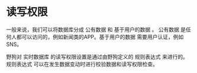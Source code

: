 # 读写权限


一般来说，我们可以将数据库分成 公有数据 和 基于用户的数据 。 公有数据 是任何人都可以访问的，例如新闻类的APP。基于用户的数据 需要用户认证，例如SNS。

野狗对 实时数据库 的读写权限设置是通过由野狗定义的 规则表达式 来进行的。规则表达式 可以在发生数据变动时进行校验数据和读写权限检查。

